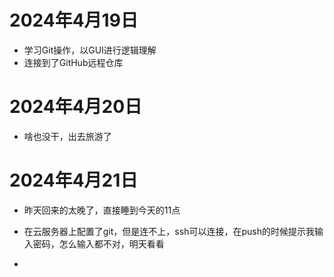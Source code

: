 # 2024年4月19日

- 学习Git操作，以GUI进行逻辑理解
- 连接到了GitHub远程仓库

# 2024年4月20日 

- 啥也没干，出去旅游了

# 2024年4月21日

- 昨天回来的太晚了，直接睡到今天的11点
- 在云服务器上配置了git，但是连不上，ssh可以连接，在push的时候提示我输入密码，怎么输入都不对，明天看看

- 
